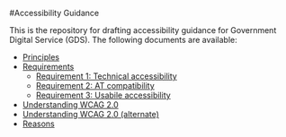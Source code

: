 #Accessibility Guidance

This is the repository for drafting accessibility guidance for Government Digital Service (GDS). The following documents are available:

* [Principles](principles.md)
* [Requirements](requirements.md)
  * [Requirement 1: Technical accessibility](requirement1.md)
  * [Requirement 2: AT compatibility](requirement2.md)
  * [Requirement 3: Usabile accessibility](requirement3.md)
* [Understanding WCAG 2.0](wcag.md)
* [Understanding WCAG 2.0 (alternate)](wcag-alt.md)
* [Reasons](reasons.md)
